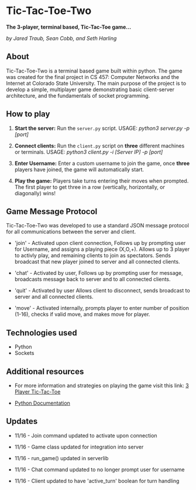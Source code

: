 # Tic-Tac-Toe-Two

**The 3-player, terminal based, Tic-Tac-Toe game...** 

*by Jared Traub, Sean Cobb, and Seth Harling*

## About
Tic-Tac-Toe-Two is a terminal based game built within python. The game was created for the final project in CS 457: Computer Networks and the Internet at Colorado State University. The main purpose of the project is to develop a simple, multiplayer game demonstrating basic client-server architecture, and the fundamentals of socket programming. 
	

## How to play

1.  **Start the server:** Run the `server.py` script. USAGE: *python3 server.py -p [port]*

2.  **Connect clients:** Run the `client.py` script on **three** different machines or terminals. USAGE: *python3 client.py -i [Server IP] -p [port]*

3.  **Enter Username:** Enter a custom username to join the game, once **three** players have joined, the game will automatically start.

3.  **Play the game:** Players take turns entering their moves when prompted. The first player to get three in a row (vertically, horizontally, or diagonally) wins!

## Game Message Protocol

Tic-Tac-Toe-Two was developed to use a standard JSON message protocol for all communications between the server and client. 

* 'join' - Activated upon client connection, Follows up by prompting user for Username, and assigns a playing piece (X,O,+). Allows up to 3 player to activly play, and remaining clients to join as spectators. Sends broadcast that new player joined to server and all connected clients.

* 'chat' - Activated by user, Follows up by prompting user for message, broadcasts message back to server and to all connected clients.

* 'quit' - Activated by user Allows client to disconnect, sends broadcast to server and all connected clients.

* 'move' - Activated internally, prompts player to enter number of position (1-16), checks if valid move, and makes move for player.

  
  

## Technologies used

* Python
* Sockets
  
## Additional resources

* For more information and strategies on playing the game visit this link: [3 Player Tic-Tac-Toe](https://tictactoefree.com/tips/3-player-tic-tac-toe)

*  [Python Documentation](https://docs.python.org/3/)
  

## Updates

* 11/16 - Join command updated to activate upon connection

* 11/16 - Game class updated for integration into server

* 11/16 - run_game() updated in serverlib

* 11/16 - Chat command updated to no longer prompt user for username

* 11/16 - Client updated to have 'active_turn' boolean for turn handling



